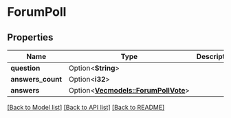 # ForumPoll

## Properties

Name | Type | Description | Notes
------------ | ------------- | ------------- | -------------
**question** | Option<**String**> |  | [optional]
**answers_count** | Option<**i32**> |  | [optional]
**answers** | Option<[**Vec<models::ForumPollVote>**](ForumPollVote.md)> |  | [optional]

[[Back to Model list]](../README.md#documentation-for-models) [[Back to API list]](../README.md#documentation-for-api-endpoints) [[Back to README]](../README.md)


